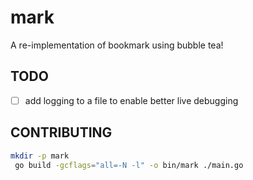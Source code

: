 # mark
A re-implementation of bookmark using bubble tea!

## TODO

- [ ] add logging to a file to enable better live debugging

## CONTRIBUTING

```bash
mkdir -p mark
 go build -gcflags="all=-N -l" -o bin/mark ./main.go
```
